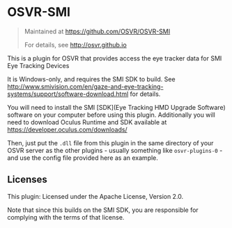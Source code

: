 # OSVR-SMI 
> Maintained at <https://github.com/OSVR/OSVR-SMI>
>
> For details, see <http://osvr.github.io>

This is a plugin for OSVR that provides access the eye tracker data for SMI Eye Tracking Devices

It is Windows-only, and requires the SMI SDK to build. See <http://www.smivision.com/en/gaze-and-eye-tracking-systems/support/software-download.html> for details.

You will need to install the SMI [SDK](Eye Tracking HMD Upgrade Software) software on your computer before using this plugin. Additionally you will need to download Oculus Runtime and SDK available at <https://developer.oculus.com/downloads/>

Then, just put the `.dll` file from this plugin in the same directory of your OSVR server as the other plugins - usually something like `osvr-plugins-0` - and use the config file provided here as an example.


## Licenses
This plugin: Licensed under the Apache License, Version 2.0.

Note that since this builds on the SMI SDK, you are responsible for complying with the terms of that license.
